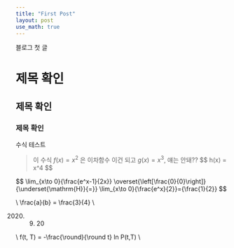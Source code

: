```yaml
---
title: "First Post"
layout: post
use_math: true
---
```


블로그 첫 글

# 제목 확인
## 제목 확인
### 제목 확인


수식 테스트

> 이 수식 $f(x) = x^2$ 은 이차함수
> 이건 되고 $g(x) = x^3$, 얘는 안돼?? \$$ h(x) = x^4 \$$ 

\$$ 
\lim_{x\to 0}{\frac{e^x-1}{2x}}
\overset{\left[\frac{0}{0}\right]}{\underset{\mathrm{H}}{=}}
\lim_{x\to 0}{\frac{e^x}{2}}={\frac{1}{2}} 
\$$

\\ 
\frac{a}{b} = \frac{3}{4}
\\

2020. 9. 20


\\
f(t, T) = -\frac{\round}{\round t} ln P(t,T)
\\
